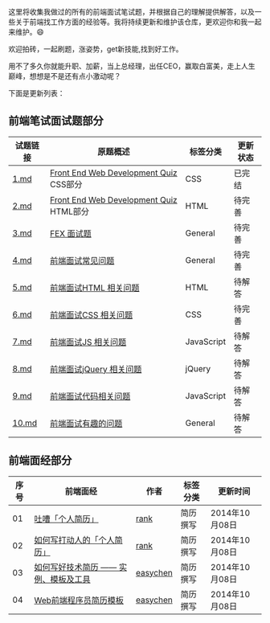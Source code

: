 这里将收集我做过的所有的前端面试笔试题，并根据自己的理解提供解答，以及一些关于前端找工作方面的经验等。我将持续更新和维护该仓库，更欢迎你和我一起来维护。:smile:

欢迎拍砖，一起刷题，涨姿势，get新技能,找到好工作。

用不了多久你就能升职、加薪，当上总经理，出任CEO，赢取白富美，走上人生巅峰，想想是不是还有点小激动呢？

下面是更新列表：

## 前端笔试面试题部分
|试题链接|原题概述|标签分类|更新状态|
|---|---|---|---|
|[1.md](https://github.com/paddingme/Front-end-Web-Development-Interview-Question/blob/master/前端试题/1.md) |<a href="http://davidshariff.com/quiz/" target="_blank">Front End Web Development Quiz</a> CSS部分| CSS |已完结|
|[2.md](https://github.com/paddingme/Front-end-Web-Development-Interview-Question/blob/master/前端试题/2.md)|<a href="http://davidshariff.com/quiz/" target="_blank">Front End Web Development Quiz</a> HTML部分| HTML |待完善|
|[3.md](https://github.com/paddingme/Front-end-Web-Development-Interview-Question/blob/master/前端试题/3.md)|<a href="https://github.com/fex-team/interview-questions" target="_blank">FEX 面试题</a>| General|待完善|
|[4.md](https://github.com/paddingme/Front-end-Web-Development-Interview-Question/blob/master/前端试题/4.md)|<a href="https://github.com/darcyclarke/Front-end-Developer-Interview-Questions#general" target="_blank">前端面试常见问题</a>| General|待完善|
|[5.md](https://github.com/paddingme/Front-end-Web-Development-Interview-Question/blob/master/前端试题/5.md)|<a href="https://github.com/darcyclarke/Front-end-Developer-Interview-Questions#html" target="_blank">前端面试HTML 相关问题</a>| HTML|待解答|
|[6.md](https://github.com/paddingme/Front-end-Web-Development-Interview-Question/blob/master/前端试题/6.md)|<a href="https://github.com/darcyclarke/Front-end-Developer-Interview-Questions#css" target="_blank">前端面试CSS 相关问题</a>| CSS |待完善|
|[7.md](https://github.com/paddingme/Front-end-Web-Development-Interview-Question/blob/master/前端试题/7.md)|<a href="https://github.com/darcyclarke/Front-end-Developer-Interview-Questions#js" target="_blank">前端面试JS 相关问题</a>|JavaScript|待解答|
|[8.md](https://github.com/paddingme/Front-end-Web-Development-Interview-Question/blob/master/前端试题/8.md)|<a href="https://github.com/darcyclarke/Front-end-Developer-Interview-Questions#jquery" target="_blank">前端面试jQuery 相关问题</a>|jQuery|待解答|
|[9.md](https://github.com/paddingme/Front-end-Web-Development-Interview-Question/blob/master/前端试题/9.md)|<a href="https://github.com/darcyclarke/Front-end-Developer-Interview-Questions#jscode" target="_blank">前端面试代码相关问题</a>|JavaScript|待解答|
|[10.md](https://github.com/paddingme/Front-end-Web-Development-Interview-Question/blob/master/前端试题/10.md)|<a href="https://github.com/darcyclarke/Front-end-Developer-Interview-Questions#fun" target="_blank">前端面试有趣的问题</a>| General|待解答|


## 前端面经部分
|序号|前端面经|作者|标签分类|更新时间
|---|---|---|---|---|
|01|[吐嘈「个人简历」](http://mp.weixin.qq.com/s?__biz=MzA5NDY0ODkxNA==&mid=200168752&idx=1&sn=348edc7956f1ac9652aa2523b902bef5&scene=4)|[rank](http://mp.weixin.qq.com/s?__biz=MzA5NDY0ODkxNA==&mid=200168752&idx=1&sn=348edc7956f1ac9652aa2523b902bef5&scene=4)|简历撰写|2014年10月08日|
|02|[如何写打动人的「个人简历」](http://mp.weixin.qq.com/s?__biz=MzA5NDY0ODkxNA==&mid=200173772&idx=1&sn=895a5c66548c1b4a72153b2217350ca1&scene=4)|[rank](http://mp.weixin.qq.com/s?__biz=MzA5NDY0ODkxNA==&mid=200173772&idx=1&sn=895a5c66548c1b4a72153b2217350ca1&scene=4)|简历撰写|2014年10月08日|
|03|[如何写好技术简历 —— 实例、模板及工具](http://get.jobdeer.com/744.get)|[easychen](http://get.jobdeer.com/744.get)|简历撰写|2014年10月08日|
|04|[Web前端程序员简历模板](https://github.com/paddingme/Front-end-Web-Development-Interview-Question/blob/master/前端面经/web.md)|[easychen](https://github.com/geekcompany/ResumeSample)|简历撰写|2014年10月08日|
